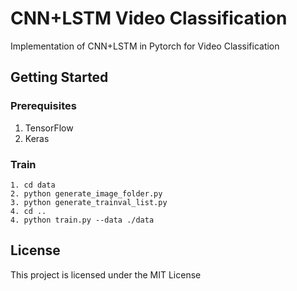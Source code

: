 # CNN+LSTM Video Classification
Implementation of CNN+LSTM in Pytorch for Video Classification

## Getting Started
### Prerequisites
1. TensorFlow
2. Keras

### Train
```
1. cd data
2. python generate_image_folder.py
3. python generate_trainval_list.py
4. cd ..
4. python train.py --data ./data
```

## License
This project is licensed under the MIT License 

